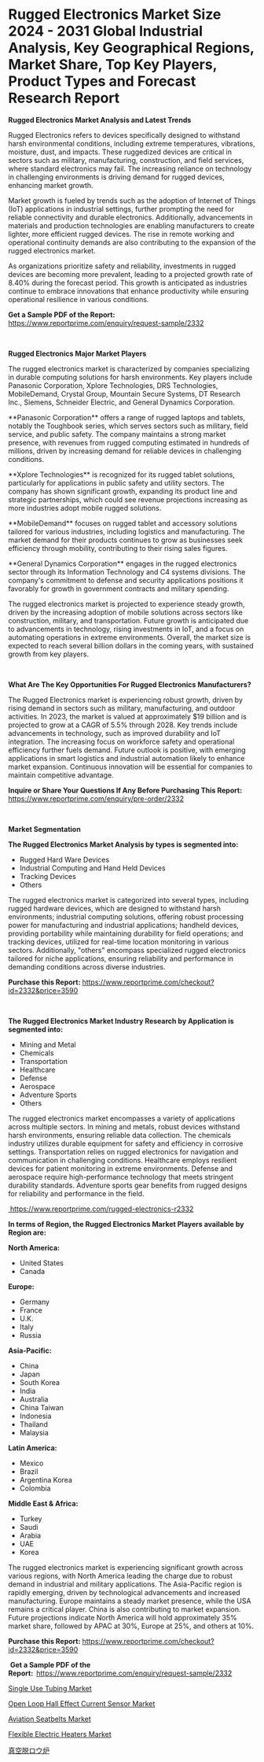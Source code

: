 <p><h1>Rugged Electronics Market Size 2024 - 2031 Global Industrial Analysis, Key Geographical Regions, Market Share, Top Key Players, Product Types and Forecast Research Report</h1></p><p><strong>Rugged Electronics Market Analysis and Latest Trends</strong></p>
<p><p>Rugged Electronics refers to devices specifically designed to withstand harsh environmental conditions, including extreme temperatures, vibrations, moisture, dust, and impacts. These ruggedized devices are critical in sectors such as military, manufacturing, construction, and field services, where standard electronics may fail. The increasing reliance on technology in challenging environments is driving demand for rugged devices, enhancing market growth.</p><p>Market growth is fueled by trends such as the adoption of Internet of Things (IoT) applications in industrial settings, further prompting the need for reliable connectivity and durable electronics. Additionally, advancements in materials and production technologies are enabling manufacturers to create lighter, more efficient rugged devices. The rise in remote working and operational continuity demands are also contributing to the expansion of the rugged electronics market. </p><p>As organizations prioritize safety and reliability, investments in rugged devices are becoming more prevalent, leading to a projected growth rate of 8.40% during the forecast period. This growth is anticipated as industries continue to embrace innovations that enhance productivity while ensuring operational resilience in various conditions.</p></p>
<p><strong>Get a Sample PDF of the Report:&nbsp;</strong> <a href="https://www.reportprime.com/enquiry/request-sample/2332">https://www.reportprime.com/enquiry/request-sample/2332</a></p>
<p>&nbsp;</p>
<p><strong>Rugged Electronics Major Market Players</strong></p>
<p><p>The rugged electronics market is characterized by companies specializing in durable computing solutions for harsh environments. Key players include Panasonic Corporation, Xplore Technologies, DRS Technologies, MobileDemand, Crystal Group, Mountain Secure Systems, DT Research Inc., Siemens, Schneider Electric, and General Dynamics Corporation.</p><p>**Panasonic Corporation** offers a range of rugged laptops and tablets, notably the Toughbook series, which serves sectors such as military, field service, and public safety. The company maintains a strong market presence, with revenues from rugged computing estimated in hundreds of millions, driven by increasing demand for reliable devices in challenging conditions.</p><p>**Xplore Technologies** is recognized for its rugged tablet solutions, particularly for applications in public safety and utility sectors. The company has shown significant growth, expanding its product line and strategic partnerships, which could see revenue projections increasing as more industries adopt mobile rugged solutions.</p><p>**MobileDemand** focuses on rugged tablet and accessory solutions tailored for various industries, including logistics and manufacturing. The market demand for their products continues to grow as businesses seek efficiency through mobility, contributing to their rising sales figures.</p><p>**General Dynamics Corporation** engages in the rugged electronics sector through its Information Technology and C4 systems divisions. The company's commitment to defense and security applications positions it favorably for growth in government contracts and military spending.</p><p>The rugged electronics market is projected to experience steady growth, driven by the increasing adoption of mobile solutions across sectors like construction, military, and transportation. Future growth is anticipated due to advancements in technology, rising investments in IoT, and a focus on automating operations in extreme environments. Overall, the market size is expected to reach several billion dollars in the coming years, with sustained growth from key players.</p></p>
<p>&nbsp;</p>
<p><strong>What Are The Key Opportunities For Rugged Electronics Manufacturers?</strong></p>
<p><p>The Rugged Electronics market is experiencing robust growth, driven by rising demand in sectors such as military, manufacturing, and outdoor activities. In 2023, the market is valued at approximately $19 billion and is projected to grow at a CAGR of 5.5% through 2028. Key trends include advancements in technology, such as improved durability and IoT integration. The increasing focus on workforce safety and operational efficiency further fuels demand. Future outlook is positive, with emerging applications in smart logistics and industrial automation likely to enhance market expansion. Continuous innovation will be essential for companies to maintain competitive advantage.</p></p>
<p><strong>Inquire or Share Your Questions If Any Before Purchasing This Report:</strong> <a href="https://www.reportprime.com/enquiry/pre-order/2332">https://www.reportprime.com/enquiry/pre-order/2332</a></p>
<p>&nbsp;</p>
<p><strong>Market Segmentation</strong></p>
<p><strong>The Rugged Electronics Market Analysis by types is segmented into:</strong></p>
<p><ul><li>Rugged Hard Ware Devices</li><li>Industrial Computing and Hand Held Devices</li><li>Tracking Devices</li><li>Others</li></ul></p>
<p><p>The rugged electronics market is categorized into several types, including rugged hardware devices, which are designed to withstand harsh environments; industrial computing solutions, offering robust processing power for manufacturing and industrial applications; handheld devices, providing portability while maintaining durability for field operations; and tracking devices, utilized for real-time location monitoring in various sectors. Additionally, "others" encompass specialized rugged electronics tailored for niche applications, ensuring reliability and performance in demanding conditions across diverse industries.</p></p>
<p><strong>Purchase this Report:&nbsp;</strong><a href="https://www.reportprime.com/checkout?id=2332&price=3590">https://www.reportprime.com/checkout?id=2332&price=3590</a></p>
<p>&nbsp;</p>
<p><strong>The Rugged Electronics Market Industry Research by Application is segmented into:</strong></p>
<p><ul><li>Mining and Metal</li><li>Chemicals</li><li>Transportation</li><li>Healthcare</li><li>Defense</li><li>Aerospace</li><li>Adventure Sports</li><li>Others</li></ul></p>
<p><p>The rugged electronics market encompasses a variety of applications across multiple sectors. In mining and metals, robust devices withstand harsh environments, ensuring reliable data collection. The chemicals industry utilizes durable equipment for safety and efficiency in corrosive settings. Transportation relies on rugged electronics for navigation and communication in challenging conditions. Healthcare employs resilient devices for patient monitoring in extreme environments. Defense and aerospace require high-performance technology that meets stringent durability standards. Adventure sports gear benefits from rugged designs for reliability and performance in the field.</p></p>
<p><a href="https://www.reportprime.com/rugged-electronics-r2332">&nbsp;https://www.reportprime.com/rugged-electronics-r2332</a></p>
<p><strong>In terms of Region, the Rugged Electronics Market Players available by Region are:</strong></p>
<p>
    <p> <strong> North America: </strong>
        <ul>
            <li>United States</li>
            <li>Canada</li>
        </ul>
        </p> 
    <p> <strong> Europe: </strong>
        <ul>
            <li>Germany</li>
            <li>France</li>
            <li>U.K.</li>
            <li>Italy</li>
            <li>Russia</li>
        </ul>
        </p> 
    <p> <strong> Asia-Pacific: </strong>
        <ul>
            <li>China</li>
            <li>Japan</li>
            <li>South Korea</li>
            <li>India</li>
            <li>Australia</li>
            <li>China Taiwan</li>
            <li>Indonesia</li>
            <li>Thailand</li>
            <li>Malaysia</li>
        </ul>
        </p> 
    <p> <strong> Latin America: </strong>
        <ul>
            <li>Mexico</li>
            <li>Brazil</li>
            <li>Argentina Korea</li>
            <li>Colombia</li>
        </ul>
        </p> 
    <p> <strong> Middle East & Africa: </strong>
        <ul>
            <li>Turkey</li>
            <li>Saudi</li>
            <li>Arabia</li>
            <li>UAE</li>
            <li>Korea</li>
        </ul>
    </p>
    </p>
<p><p>The rugged electronics market is experiencing significant growth across various regions, with North America leading the charge due to robust demand in industrial and military applications. The Asia-Pacific region is rapidly emerging, driven by technological advancements and increased manufacturing. Europe maintains a steady market presence, while the USA remains a critical player. China is also contributing to market expansion. Future projections indicate North America will hold approximately 35% market share, followed by APAC at 30%, Europe at 25%, and others at 10%.</p></p>
<p><strong>Purchase this Report: </strong><a href="https://www.reportprime.com/checkout?id=2332&price=3590">https://www.reportprime.com/checkout?id=2332&price=3590</a></p>
<p>&nbsp;<strong>Get a Sample PDF of the Report:&nbsp;&nbsp;</strong><a href="https://www.reportprime.com/enquiry/request-sample/2332">https://www.reportprime.com/enquiry/request-sample/2332</a></p>
<p><strong></strong></p>
<p><p><a href="https://issuu.com/reportprime-2/docs/single-use-tubing-market-size-2030._d4497bde1da5e8">Single Use Tubing Market</a></p><p><a href="https://github.com/mahnoor2003/Market-Research-Report-List-6/blob/main/open-loop-hall-effect-current-sensor-market.md">Open Loop Hall Effect Current Sensor Market</a></p><p><a href="https://www.linkedin.com/pulse/insights-aviation-seatbelts-market-size-which-expanding-27wlc?trackingId=mT96NG0kQZeEYyMvDLbCWw%3D%3D">Aviation Seatbelts Market</a></p><p><a href="https://www.linkedin.com/pulse/flexible-electric-heaters-market-analysis-report-global-iin6f?trackingId=VX9z0FHeSamwaiBxI3x9aA%3D%3D">Flexible Electric Heaters Market</a></p><p><a href="https://medium.com/@sheilabruen2023/vacuum-dewaxing-furnace-market-%E3%81%AF-%E3%82%B3%E3%82%B9%E3%83%88%E7%AE%A1%E7%90%86%E3%81%A8%E5%8A%B9%E7%8E%87%E5%90%91%E4%B8%8A%E3%82%92%E5%84%AA%E5%85%88%E3%81%97%E3%81%BE%E3%81%99-%E3%81%95%E3%82%89%E3%81%AB-%E5%A0%B1%E5%91%8A%E6%9B%B8%E3%81%AF%E5%B8%82%E5%A0%B4%E3%81%AE%E9%9C%80%E8%A6%81%E9%9D%A2%E3%81%A8%E4%BE%9B%E7%B5%A6%E9%9D%A2%E3%81%AE%E4%B8%A1%E6%96%B9%E3%82%92%E3%82%AB%E3%83%90%E3%83%BC%E3%81%97%E3%81%A6%E3%81%84%E3%81%BE%E3%81%99-vacuum-dewaxing-868724db6505">真空脱ロウ炉</a></p></p>